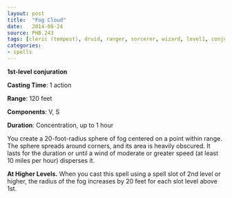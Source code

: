 ```yaml
---
layout: post
title:  "Fog Cloud"
date:   2014-08-24
source: PHB.243
tags: [cleric (tempest), druid, ranger, sorcerer, wizard, level1, conjuration]
categories:
- spells
---
```


**1st-level conjuration**

**Casting Time**: 1 action

**Range**: 120 feet

**Components**: V, S

**Duration**: Concentration, up to 1 hour

You create a 20-foot-radius sphere of fog centered on a point within range. The sphere spreads around corners, and its area is heavily obscured. It lasts for the duration or until a wind of moderate or greater speed (at least 10 miles per hour) disperses it.

**At Higher Levels.** When you cast this spell using a spell slot of 2nd level or higher, the radius of the fog increases by 20 feet for each slot level above 1st.
